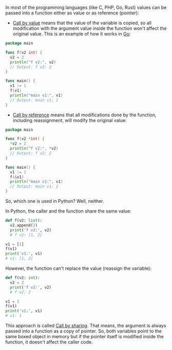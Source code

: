 In most of the programming languages (like C, PHP, Go, Rust) values can be passed into a function either as value or as reference (pointer):

+ [Call by value](https://en.wikipedia.org/wiki/Evaluation_strategy#Call_by_value) means that the value of the variable is copied, so all modification with the argument value inside the function won't affect the original value. This is an example of how it works in [Go](https://golang.org/):

```go
package main

func f(v2 int) {
  v2 = 2
  println("f v2:", v2)
  // Output: f v2: 2
}

func main() {
  v1 := 1
  f(v1)
  println("main v1:", v1)
  // Output: main v1: 1
}
```

+ [Call by reference](https://en.wikipedia.org/wiki/Evaluation_strategy#Call_by_reference) means that all modifications done by the function, including reassignment, will modify the original value:

```go
package main

func f(v2 *int) {
  *v2 = 2
  println("f v2:", *v2)
  // Output: f v2: 2
}

func main() {
  v1 := 1
  f(&v1)
  println("main v1:", v1)
  // Output: main v1: 2
}
```

So, which one is used in Python? Well, neither.

In Python, the caller and the function share the same value:

```python
def f(v2: list):
  v2.append(2)
  print('f v2:', v2)
  # f v2: [1, 2]

v1 = [1]
f(v1)
print('v1:', v1)
# v1: [1, 2]
```

However, the function can't replace the value (reassign the variable):

```python
def f(v2: int):
  v2 = 2
  print('f v2:', v2)
  # f v2: 2

v1 = 1
f(v1)
print('v1:', v1)
# v1: 1
```

This approach is called [Call by sharing](https://en.wikipedia.org/wiki/Evaluation_strategy#Call_by_sharing). That means, the argument is always passed into a function as a copy of pointer. So, both variables point to the same boxed object in memory but if the pointer itself is modified inside the function, it doesn't affect the caller code.
